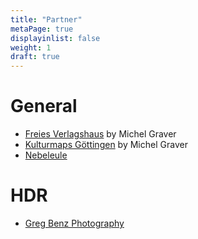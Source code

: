 ```yaml
---
title: "Partner"
metaPage: true
displayinlist: false
weight: 1
draft: true
---
```



# General

* [Freies Verlagshaus](https://freies-verlagshaus.de/) by Michel Graver
* [Kulturmaps Göttingen](https://kulturmaps.de/) by Michel Graver
* [Nebeleule](https://nebeleule.de/)

# HDR

* [Greg Benz Photography](https://gregbenzphotography.com/)

